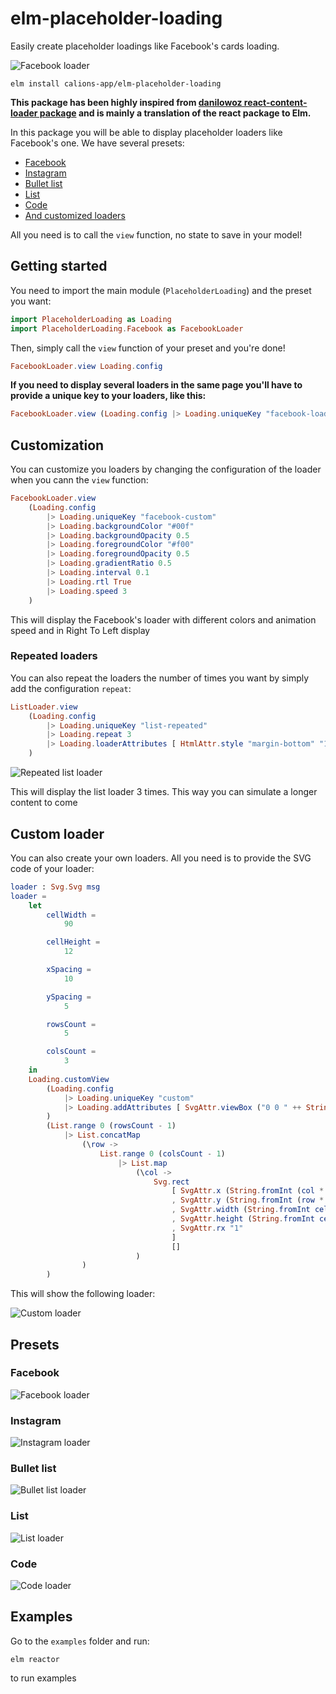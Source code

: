 # elm-placeholder-loading

Easily create placeholder loadings like Facebook's cards loading.

![Facebook loader](https://raw.githubusercontent.com/calions-app/elm-placeholder-loading/master/facebook-loader.png)

```
elm install calions-app/elm-placeholder-loading
```

**This package has been highly inspired from [danilowoz react-content-loader package](https://github.com/danilowoz/react-content-loader) and is mainly a translation of the react package to Elm.**

In this package you will be able to display placeholder loaders like Facebook's one. We have several presets:
* [Facebook](#preset-facebook)
* [Instagram](#preset-instagram)
* [Bullet list](#preset-bullet-list)
* [List](#preset-list)
* [Code](#preset-code)
* [And customized loaders](#preset-custom)

All you need is to call the `view` function, no state to save in your model!

## Getting started

You need to import the main module (`PlaceholderLoading`) and the preset you want:

```elm
import PlaceholderLoading as Loading
import PlaceholderLoading.Facebook as FacebookLoader
```

Then, simply call the `view` function of your preset and you're done!

```elm
FacebookLoader.view Loading.config
```

**If you need to display several loaders in the same page you'll have to provide a unique key to your loaders, like this:**

```elm
FacebookLoader.view (Loading.config |> Loading.uniqueKey "facebook-loader")
```

## Customization

You can customize you loaders by changing the configuration of the loader when you cann the `view` function:

```elm
FacebookLoader.view 
    (Loading.config 
        |> Loading.uniqueKey "facebook-custom"
        |> Loading.backgroundColor "#00f"
        |> Loading.backgroundOpacity 0.5
        |> Loading.foregroundColor "#f00"
        |> Loading.foregroundOpacity 0.5
        |> Loading.gradientRatio 0.5
        |> Loading.interval 0.1
        |> Loading.rtl True
        |> Loading.speed 3
    )
```

This will display the Facebook's loader with different colors and animation speed and in Right To Left display

### Repeated loaders

You can also repeat the loaders the number of times you want by simply add the configuration `repeat`:

```elm
ListLoader.view
    (Loading.config
        |> Loading.uniqueKey "list-repeated"
        |> Loading.repeat 3
        |> Loading.loaderAttributes [ HtmlAttr.style "margin-bottom" "1rem" ]
    )
```

![Repeated list loader](https://raw.githubusercontent.com/calions-app/elm-placeholder-loading/master/repeated-list-loader.png)

This will display the list loader 3 times. This way you can simulate a longer content to come

<a id="preset-custom"></a>
## Custom loader

You can also create your own loaders. All you need is to provide the SVG code of your loader:

```elm
loader : Svg.Svg msg
loader =
    let
        cellWidth =
            90

        cellHeight =
            12

        xSpacing =
            10

        ySpacing =
            5

        rowsCount =
            5

        colsCount =
            3
    in
    Loading.customView
        (Loading.config
            |> Loading.uniqueKey "custom"
            |> Loading.addAttributes [ SvgAttr.viewBox ("0 0 " ++ String.fromInt (colsCount * cellWidth + (colsCount - 1) * xSpacing) ++ " " ++ String.fromInt (rowsCount * cellHeight + (rowsCount - 1) * ySpacing)) ]
        )
        (List.range 0 (rowsCount - 1)
            |> List.concatMap
                (\row ->
                    List.range 0 (colsCount - 1)
                        |> List.map
                            (\col ->
                                Svg.rect
                                    [ SvgAttr.x (String.fromInt (col * (cellWidth + xSpacing)))
                                    , SvgAttr.y (String.fromInt (row * (cellHeight + ySpacing)))
                                    , SvgAttr.width (String.fromInt cellWidth)
                                    , SvgAttr.height (String.fromInt cellHeight)
                                    , SvgAttr.rx "1"
                                    ]
                                    []
                            )
                )
        )
```

This will show the following loader:

![Custom loader](https://raw.githubusercontent.com/calions-app/elm-placeholder-loading/master/custom-loader.png)

## Presets

<a id="preset-facebook"></a>
### Facebook

![Facebook loader](https://raw.githubusercontent.com/calions-app/elm-placeholder-loading/master/facebook-loader.png)

<a id="preset-instagram"></a>
### Instagram

![Instagram loader](https://raw.githubusercontent.com/calions-app/elm-placeholder-loading/master/instagram-loader.png)

<a id="preset-bullet-list"></a>
### Bullet list

![Bullet list loader](https://raw.githubusercontent.com/calions-app/elm-placeholder-loading/master/bullet-list-loader.png)

<a id="preset-list"></a>
### List

![List loader](https://raw.githubusercontent.com/calions-app/elm-placeholder-loading/master/list-loader.png)

<a id="preset-code"></a>
### Code

![Code loader](https://raw.githubusercontent.com/calions-app/elm-placeholder-loading/master/code-loader.png)

## Examples

Go to the `examples` folder and run:

```
elm reactor
```

to run examples


